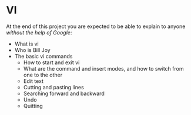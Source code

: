 # VI

At the end of this project you are expected to be able to explain to anyone *without the help of Google*:

* What is vi
* Who is Bill Joy
* The basic vi commands
  * How to start and exit vi
  * What are the command and insert modes, and how to switch from one to the other
  * Edit text
  * Cutting and pasting lines
  * Searching forward and backward
  * Undo
  * Quitting
